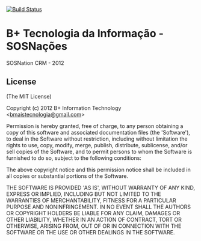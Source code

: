 [![Build Status](https://secure.travis-ci.org/visionmedia/jade.png)](http://travis-ci.org/visionmedia/jade)

# B+ Tecnologia da Informação - SOSNações

 SOSNation CRM - 2012

## License

(The MIT License)

Copyright (c) 2012 B+ Information Technology &lt;bmaistecnologia@gmail.com&gt;

Permission is hereby granted, free of charge, to any person obtaining
a copy of this software and associated documentation files (the
'Software'), to deal in the Software without restriction, including
without limitation the rights to use, copy, modify, merge, publish,
distribute, sublicense, and/or sell copies of the Software, and to
permit persons to whom the Software is furnished to do so, subject to
the following conditions:

The above copyright notice and this permission notice shall be
included in all copies or substantial portions of the Software.

THE SOFTWARE IS PROVIDED 'AS IS', WITHOUT WARRANTY OF ANY KIND,
EXPRESS OR IMPLIED, INCLUDING BUT NOT LIMITED TO THE WARRANTIES OF
MERCHANTABILITY, FITNESS FOR A PARTICULAR PURPOSE AND NONINFRINGEMENT.
IN NO EVENT SHALL THE AUTHORS OR COPYRIGHT HOLDERS BE LIABLE FOR ANY
CLAIM, DAMAGES OR OTHER LIABILITY, WHETHER IN AN ACTION OF CONTRACT,
TORT OR OTHERWISE, ARISING FROM, OUT OF OR IN CONNECTION WITH THE
SOFTWARE OR THE USE OR OTHER DEALINGS IN THE SOFTWARE.
